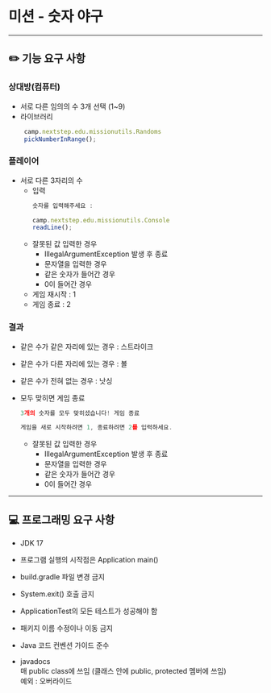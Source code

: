 # 미션 - 숫자 야구

---

## ✏️ 기능 요구 사항

### 상대방(컴퓨터) 
- 서로 다른 임의의 수 3개 선택 (1~9)
- 라이브러리
  ```jsx
   camp.nextstep.edu.missionutils.Randoms
   pickNumberInRange();
  ```

### 플레이어
- 서로 다른 3자리의 수
   - 입력
     ```jsx
     숫자를 입력해주세요 :
     ```
      ```jsx
      camp.nextstep.edu.missionutils.Console
      readLine();
     ```
   - 잘못된 값 입력한 경우
      - IllegalArgumentException 발생 후 종료
      - 문자열을 입력한 경우
      - 같은 숫자가 들어간 경우
      - 0이 들어간 경우
   - 게임 재시작 : 1
   - 게임 종료 : 2

### 결과
- 같은 수가 같은 자리에 있는 경우 : 스트라이크
- 같은 수가 다른 자리에 있는 경우 : 볼
- 같은 수가 전혀 없는 경우 : 낫싱
- 모두 맞히면 게임 종료
  ```jsx
  3개의 숫자를 모두 맞히셨습니다! 게임 종료
  ```
  ```jsx
  게임을 새로 시작하려면 1, 종료하려면 2를 입력하세요.
  ```

  - 잘못된 값 입력한 경우
    - IllegalArgumentException 발생 후 종료
    - 문자열을 입력한 경우
    - 같은 숫자가 들어간 경우
    - 0이 들어간 경우

  
---

## 💻 프로그래밍 요구 사항
- JDK 17
- 프로그램 실행의 시작점은 Application main()
- build.gradle 파일 변경 금지
- System.exit() 호출 금지
- ApplicationTest의 모든 테스트가 성공해야 함
- 패키지 이름 수정이나 이동 금지
- Java 코드 컨벤션 가이드 준수

- javadocs 
  <br>
  매 public class에 쓰임 (클래스 안에 public, protected 멤버에 쓰임)
  <br>
  예외 : 오버라이드





